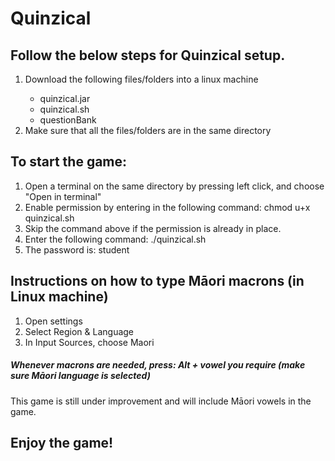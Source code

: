 # Quinzical
<h2>Follow the below steps for Quinzical setup.</h2>
<ol>
	<li>Download the following files/folders into a linux machine</li>
	<ul>
		<li>quinzical.jar</li>
		<li>quinzical.sh</li>
		<li>questionBank</li>
	</ul>
	<li>Make sure that all the files/folders are in the same directory</li>
	
</ol>

<h2>To start the game: </h2>
<ol>
	<li>Open a terminal on the same directory by pressing left click, and choose "Open in terminal"</li>
	<li>Enable permission by entering in the following command: chmod u+x quinzical.sh</li>
	<li>Skip the command above if the permission is already in place.</li>
	<li>Enter the following command: ./quinzical.sh</li>
	<li>The password is: student</li>
</ol>

<h2>Instructions on how to type Māori macrons (in Linux machine)</h2>
<ol>
	<li>Open settings</li>
	<li>Select Region & Language</li>
	<li>In Input Sources, choose Maori</li>
</ol>
<h5>Whenever macrons are needed, press: Alt + vowel you require (make sure Māori language is selected)</h5>
<p>This game is still under improvement and will include Māori vowels in the game.</p>

<h2>Enjoy the game!</h2>
